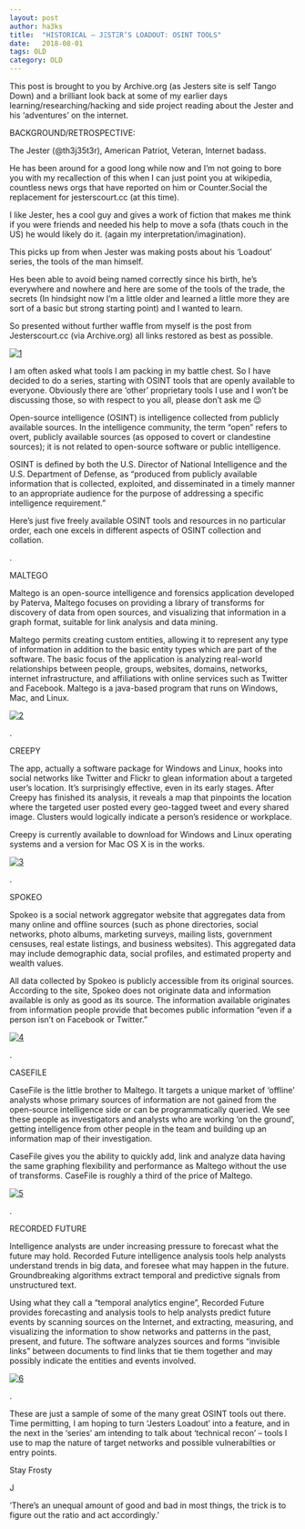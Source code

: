 ```yaml
---
layout: post
author: ha3ks
title:  "HISTORICAL – JΞSTΞR’S LOADOUT: OSINT TOOLS"
date:   2018-08-01
tags: OLD
category: OLD
---
```


This post is brought to you by Archive.org (as Jesters site is self Tango Down) and a brilliant look back at some of my earlier days learning/researching/hacking and side project reading about the Jester and his ‘adventures’ on the internet.

BACKGROUND/RETROSPECTIVE:

The Jester (@th3j35t3r), American Patriot, Veteran, Internet badass.

He has been around for a good long while now and I’m not going to bore you with my recallection of this when I can just point you at wikipedia, countless news orgs that have reported on him or Counter.Social the replacement for jesterscourt.cc (at this time).
<!--more-->

I like Jester, hes a cool guy and gives a work of fiction that makes me think if you were friends and needed his help to move a sofa (thats couch in the US) he would likely do it. (again my interpretation/imagination).

This picks up from when Jester was making posts about his ‘Loadout’ series, the tools of the man himself.

Hes been able to avoid being named correctly since his birth, he’s everywhere and nowhere and here are some of the tools of the trade, the secrets (In hindsight now I’m a little older and learned a little more they are sort of a basic but strong starting point) and I wanted to learn.

So presented without further waffle from myself is the post from Jesterscourt.cc (via Archive.org) all links restored as best as possible.

[![1](/assets/blog/content/analyst.jpg)](/assets/blog/content/analyst.jpg)

I am often asked what tools I am packing in my battle chest. So I have decided to do a series, starting with OSINT tools that are openly available to everyone. Obviously there are ‘other’ proprietary tools I use and I won’t be discussing those, so with respect to you all, please don’t ask me 😉

Open-source intelligence (OSINT) is intelligence collected from publicly available sources. In the intelligence community, the term “open” refers to overt, publicly available sources (as opposed to covert or clandestine sources); it is not related to open-source software or public intelligence.

OSINT is defined by both the U.S. Director of National Intelligence and the U.S. Department of Defense, as “produced from publicly available information that is collected, exploited, and disseminated in a timely manner to an appropriate audience for the purpose of addressing a specific intelligence requirement.”

Here’s just five freely available OSINT tools and resources in no particular order, each one excels in different aspects of OSINT collection and collation.

.

MALTEGO

Maltego is an open-source intelligence and forensics application developed by Paterva, Maltego focuses on providing a library of transforms for discovery of data from open sources, and visualizing that information in a graph format, suitable for link analysis and data mining.

Maltego permits creating custom entities, allowing it to represent any type of information in addition to the basic entity types which are part of the software. The basic focus of the application is analyzing real-world relationships between people, groups, websites, domains, networks, internet infrastructure, and affiliations with online services such as Twitter and Facebook. Maltego is a java-based program that runs on Windows, Mac, and Linux.

[![2](/assets/blog/content/maltego.jpg)](/assets/blog/content/maltego.jpg)

.

CREEPY

The app, actually a software package for Windows and Linux, hooks into social networks like Twitter and Flickr to glean information about a targeted user’s location. It’s surprisingly effective, even in its early stages.  After Creepy has finished its analysis, it reveals a map that pinpoints the location where the targeted user posted every geo-tagged tweet and every shared image. Clusters would logically indicate a person’s residence or workplace.

Creepy is currently available to download for Windows and Linux operating systems and a version for Mac OS X is in the works.

[![3](/assets/blog/content/creepy.jpg)](/assets/blog/content/creepy.jpg)

.

SPOKEO

Spokeo is a social network aggregator website that aggregates data from many online and offline sources (such as phone directories, social networks, photo albums, marketing surveys, mailing lists, government censuses, real estate listings, and business websites). This aggregated data may include demographic data, social profiles, and estimated property and wealth values.

All data collected by Spokeo is publicly accessible from its original sources. According to the site, Spokeo does not originate data and information available is only as good as its source. The information available originates from information people provide that becomes public information “even if a person isn’t on Facebook or Twitter.”

[![4](/assets/blog/content/spokeo.jpg)](/assets/blog/content/spokeo.jpg)

.

CASEFILE

CaseFile is the little brother to Maltego. It targets a unique market of ‘offline’ analysts whose primary sources of information are not gained from the open-source intelligence side or can be programmatically queried. We see these people as investigators and analysts who are working ‘on the ground’, getting intelligence from other people in the team and building up an information map of their investigation.

CaseFile gives you the ability to quickly add, link and analyze data having the same graphing flexibility and performance as Maltego without the use of transforms. CaseFile is roughly a third of the price of Maltego.

[![5](/assets/blog/content/casefile.jpg)](/assets/blog/content/casefile.jpg)

.

RECORDED FUTURE

Intelligence analysts are under increasing pressure to forecast what the future may hold. Recorded Future intelligence analysis tools help analysts understand trends in big data, and foresee what may happen in the future. Groundbreaking algorithms extract temporal and predictive signals from unstructured text.

Using what they call a “temporal analytics engine”, Recorded Future provides forecasting and analysis tools to help analysts predict future events by scanning sources on the Internet, and extracting, measuring, and visualizing the information to show networks and patterns in the past, present, and future. The software analyzes sources and forms “invisible links” between documents to find links that tie them together and may possibly indicate the entities and events involved.

[![6](/assets/blog/content/recordedfuture.jpg)](/assets/blog/content/recordedfuture.jpg)

.

These are just a sample of some of the many great OSINT tools out there. Time permitting,  I am hoping to turn ‘Jesters Loadout’ into a feature, and in the next in the ‘series’ am intending to talk about ‘technical recon’ – tools I use to map the nature of target networks and possible vulnerabilties or entry points.

Stay Frosty

J

‘There’s an unequal amount of good and bad in most things, the trick is to figure out the ratio and act accordingly.’